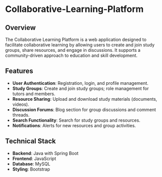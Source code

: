 # Collaborative-Learning-Platform

## Overview

The Collaborative Learning Platform is a web application designed to facilitate collaborative learning by allowing users to create and join study groups, share resources, and engage in discussions. It supports a community-driven approach to education and skill development.

## Features

- **User Authentication**: Registration, login, and profile management.
- **Study Groups**: Create and join study groups; role management for tutors and members.
- **Resource Sharing**: Upload and download study materials (documents, videos).
- **Discussion Forums**: Blog section for group discussions and comment threads.
- **Search Functionality**: Search for study groups and resources.
- **Notifications**: Alerts for new resources and group activities.

## Technical Stack

- **Backend**: Java with Spring Boot
- **Frontend**: JavaScript 
- **Database**: MySQL
- **Styling**: Bootstrap 
